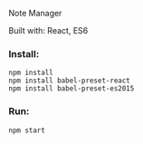 Note Manager

Built with: React, ES6

### Install:
```
npm install
npm install babel-preset-react
npm install babel-preset-es2015
```

### Run:
```
npm start
```